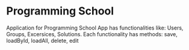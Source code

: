 # Programming School

Application for Programming School
App has functionalities like: Users, Groups, Excersices, Solutions.
Each functionality has methods: save, loadById, loadAll, delete, edit
